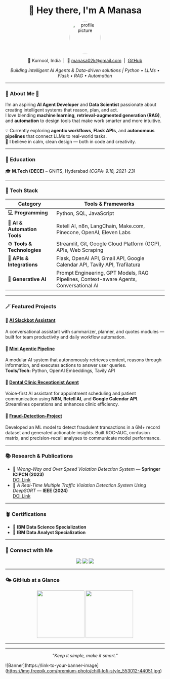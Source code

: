 <!-- README.md -->
<h1 align="center">🎀 Hey there, I'm A Manasa</h1>

<p align="center">
  <img src="https://github.com/M27113.png" width="100" style="border-radius:50%;" alt="profile picture"/>
</p>

<p align="center">
  📍 Kurnool, India &nbsp;|&nbsp; 📧 <a href="mailto:manasa02k@gmail.com">manasa02k@gmail.com</a> &nbsp;|&nbsp;
  <a href="https://github.com/M27113">GitHub</a>
</p>

<p align="center">
  <em>Building intelligent AI Agents & Data-driven solutions | Python • LLMs • Flask • RAG • Automation</em>
</p>

---

### 🌸 About Me 💫

I’m an aspiring **AI Agent Developer** and **Data Scientist** passionate about creating intelligent systems that reason, plan, and act.  
I love blending **machine learning**, **retrieval-augmented generation (RAG)**, and **automation** to design tools that make work smarter and more intuitive.  

💡 Currently exploring **agentic workflows**, **Flask APIs**, and **autonomous pipelines** that connect LLMs to real-world tasks.  
🌿 I believe in calm, clean design — both in code and creativity.  

---

### 💼 Education 

🎓 **M.Tech (DECE)** – GNITS, Hyderabad *(CGPA: 9.18, 2021–23)*  

---
### 🧠 Tech Stack  

| Category | Tools & Frameworks |
|-----------|--------------------|
| 💻 **Programming** | Python, SQL, JavaScript |
| 🤖 **AI & Automation Tools** | Retell AI, n8n, LangChain, Make.com, Pinecone, OpenAI, Eleven Labs |
| ⚙️ **Tools & Technologies** | Streamlit, Git, Google Cloud Platform (GCP), APIs, Web Scraping |
| 🔗 **APIs & Integrations** | Flask, OpenAI API, Gmail API, Google Calendar API, Tavily API, Trafilatura |
| 🧩 **Generative AI** | Prompt Engineering, GPT Models, RAG Pipelines, Context-aware Agents, Conversational AI |

---

### 🪄 Featured Projects  

#### 🌹 [AI Slackbot Assistant](https://github.com/M27113/ai-slackbot-assistant)
A conversational assistant with summarizer, planner, and quotes modules — built for team productivity and daily workflow automation.  

#### 🌿 [Mini Agentic Pipeline](https://github.com/M27113/mini-agentic-pipeline)
A modular AI system that autonomously retrieves context, reasons through information, and executes actions to answer user queries.  
**Tools/Tech:** Python, OpenAI Embeddings, Tavily API  

#### 🌻 [Dental Clinic Receptionist Agent](#)
Voice-first AI assistant for appointment scheduling and patient communication using **N8N**, **Retell AI**, and **Google Calendar API**.  
Streamlines operations and enhances clinic efficiency.  

#### 🌺 [Fraud-Detection-Project](https://github.com/M27113/Fraud-Detection-Project)
Developed an ML model to detect fraudulent transactions in a 6M+ record dataset and generated actionable insights. Built ROC-AUC, confusion matrix, and precision-recall analyses to communicate model performance.

---
### 📚 Research & Publications  

- 📘 *Wrong-Way and Over Speed Violation Detection System* — **Springer ICIPCN (2023)**  
  [DOI Link](#)  
- 📗 *A Real-Time Multiple Traffic Violation Detection System Using DeepSORT* — **IEEE (2024)**  
  [DOI Link](#)  

---
### 🪴 Certifications  

- 🧠 **IBM Data Science Specialization**  
- 🧾 **IBM Data Analyst Specialization**  

---
### 🧩 Connect with Me  

<p align="center">
  <a href="mailto:manasa02k@example.com"><img src="https://img.shields.io/badge/Email-Contact-blue?style=flat-square"></a>
  <a href="https://www.linkedin.com/in/manasa-a-744411381"><img src="https://img.shields.io/badge/LinkedIn-Connect-lightblue?style=flat-square&logo=linkedin"></a>
  <a href="https://github.com/M27113"><img src="https://img.shields.io/badge/GitHub-Follow-black?style=flat-square&logo=github"></a>
</p>

---

### 🌤️ GitHub at a Glance  

<p align="center">
  <img src="https://github-readme-stats.vercel.app/api?username=M27113&show_icons=true&theme=graywhite&hide_border=true" height="150">
  <img src="https://github-readme-streak-stats.herokuapp.com/?user=M27113&theme=graywhite&hide_border=true" height="150">
</p>

---















---

<p align="center"><em>"Keep it simple, make it smart."</em></p>

![Banner](https://link-to-your-banner-image](https://img.freepik.com/premium-photo/chill-lofi-style_553012-44051.jpg)
